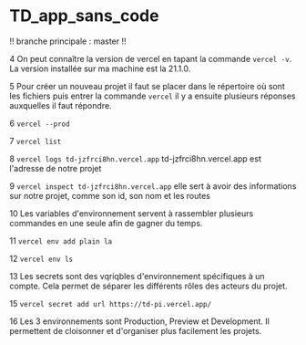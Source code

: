 # TD_app_sans_code

!! branche principale : master !!

4 On peut connaître la version de vercel en tapant la commande `vercel -v`. La version installée sur ma machine est la 21.1.0.

5 Pour créer un nouveau projet il faut se placer dans le répertoire où sont les fichiers puis entrer la commande `vercel` il y a ensuite plusieurs réponses auxquelles il faut répondre.

6 `vercel --prod`

7 `vercel list`

8 `vercel logs td-jzfrci8hn.vercel.app` td-jzfrci8hn.vercel.app est l'adresse de notre projet

9 `vercel inspect td-jzfrci8hn.vercel.app` elle sert à avoir des informations sur notre projet, comme son id, son nom et les routes 

10 Les variables d'environnement servent à rassembler plusieurs commandes en une seule afin de gagner du temps.

11 `vercel env add plain la`

12 `vercel env ls`

13 Les secrets sont des vqriqbles d'environnement spécifiques à un compte. Cela permet de séparer les différents rôles des acteurs du projet.

15 `vercel secret add url https://td-pi.vercel.app/`

16 Les 3 environnements sont Production, Preview et Development. Il permettent de cloisonner et d'organiser plus facilement les projets.



